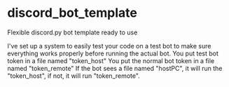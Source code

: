 # discord_bot_template
Flexible discord.py bot template ready to use

I've set up a system to easily test your code on a test bot to make sure everything works properly before running the actual bot.
You put test bot token in a file named "token_host"
You put the normal bot token in a file named "token_remote"
If the bot sees a file named "hostPC", it will run the "token_host", if not, it will run "token_remote".
